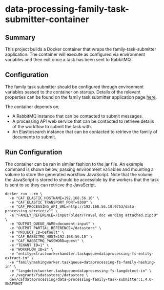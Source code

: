 # data-processing-family-task-submitter-container

## Summary

This project builds a Docker container that wraps the family-task-submitter application. The container will execute as configured via environment variables and then exit once a task has been sent to RabbitMQ.

## Configuration

The family task submitter should be configured through environment variables passed to the container on startup. Details of the relevant properties can be found on the family task submitter application page [here](../data-processing-family-task-submitter/README.md).

The container depends on;
* A RabbitMQ instance that can be contacted to submit messages.
* A processing API web service that can be contacted to retrieve details of the workflow to submit the task with.
* An Elasticsearch instance that can be contacted to retrieve the family of documents to submit.

## Run Configuration

The container can be ran in similar fashion to the jar file. An example command is shown below, passing environment variables and mounting a volume to store the generated workflow JavaScript. Note that the volume the JavaScript is stored to should be accessible by the workers that the task is sent to so they can retrieve the JavaScript.

```
docker run --rm \
  -e "CAF_ELASTIC_HOSTNAME=192.168.56.10" \
  -e "CAF_ELASTIC_TRANSPORT_PORT=9300" \
  -e "CAF_PROCESSING_API_URL=http://192.168.56.10:9753/data-processing-service/v1" \
  -e "FAMILY_REFERENCE=/inputFolder/Travel doc wording attached.zip:0" \
  -e "OUTPUT_QUEUE_NAME=document-input" \
  -e "OUTPUT_PARTIAL_REFERENCE=/datastore" \
  -e "PROJECT_ID=Default" \
  -e "CAF_RABBITMQ_HOST=192.168.56.10" \
  -e "CAF_RABBITMQ_PASSWORD=guest" \
  -e "TENANT_ID=1" \
  -e "WORKFLOW_ID=2" \
  -e "entityextractworkerhandler.taskqueue=dataprocessing-fs-entity-extract-in" \
  -e "familyhashingworker.taskqueue=dataprocessing-fs-family-hashing-in" \
  -e "langdetectworker.taskqueue=dataprocessing-fs-langdetect-in" \
  -v /vagrant/fsdatastore:/datastore \
  dev/cafdataprocessing/data-processing-family-task-submitter:1.4.0-SNAPSHOT
```

